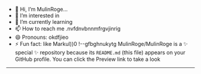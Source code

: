 - 👋 Hi, I’m MulinRoge...
- 👀 I’m interested in 
- 🌱 I’m currently learning
- 📫 How to reach me .nvfdnvbnnmfrgvjinrig
- 😄 Pronouns: okdfjieo
- ⚡ Fun fact: like Markul))0
!--gfbghnukytg
MulinRoge/MulinRoge is a ✨ special ✨ repository because its `README.md` (this file) appears on your GitHub profile.
You can click the Preview link to take a look 
---
